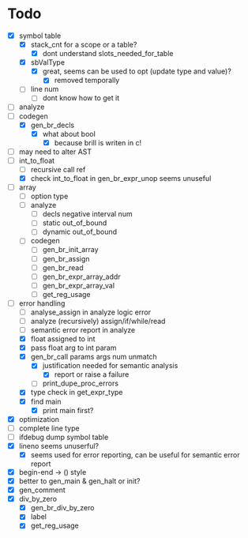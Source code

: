 # Todo

+ [X] symbol table
    + [X] stack_cnt for a scope or a table?
        + [X] dont understand slots_needed_for_table
    + [X] sbValType
        + [X] great, seems can be used to opt (update type and value)?
            + [X] removed temporally
    + [ ] line num
        + [ ] dont know how to get it 
+ [ ] analyze
+ [ ] codegen
    + [X] gen_br_decls
        + [X] what about bool
            + [X] because brill is writen in c!
+ [ ] may need to alter AST
+ [ ] int_to_float
    + [ ] recursive call ref
    + [X] check int_to_float in gen_br_expr_unop seems unuseful
+ [ ] array
    + [ ] option type
    - [ ] analyze
        - [ ] decls negative interval num
        - [ ] static out_of_bound
        - [ ] dynamic out_of_bound
    - [ ] codegen
        - [ ] gen_br_init_array
        - [ ] gen_br_assign
        - [ ] gen_br_read
        - [ ] gen_br_expr_array_addr
        - [ ] gen_br_expr_array_val
        - [ ] get_reg_usage
+ [ ] error handling
    + [ ] analyse_assign in analyze logic error 
    + [ ] analyze (recursively) assign/if/while/read
    + [ ] semantic error report in analyze
    + [X] float assigned to int
    + [X] pass float arg to int param
    + [X] gen_br_call params args num unmatch
        + [X] justification needed for semantic analysis
            + [X] report or raise a failure
        + [ ] print_dupe_proc_errors
    + [X] type check in get_expr_type
    + [X] find main
        + [X] print main first?
+ [X] optimization
+ [ ] complete line type
+ [ ] ifdebug dump symbol table
+ [X] lineno seems unuserful?
    + [X] seems used for error reporting, can be useful for semantic error report
+ [X] begin-end -> () style
+ [X] better to gen_main & gen_halt or init?
+ [X] gen_comment
+ [X] div_by_zero
    + [X] gen_br_div_by_zero
    + [X] label
    + [X] get_reg_usage